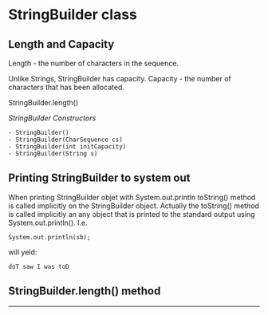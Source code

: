
# StringBuilder class

## Length and Capacity

Length - the number of characters in the sequence.

Unlike Strings, StringBuilder has capacity.
Capacity - the number of characters that has been allocated.

StringBuilder.length()

*StringBuilder Constructors*

    - StringBuilder()
    - StringBuilder(CharSequence cs)
    - StringBuilder(int initCapacity)
    - StringBuilder(String s)

## Printing StringBuilder to system out

When printing StringBuilder objet with System.out.println toString() method is called implicitly on the StringBuilder object.
Actually the toString() method is called implicitly an any object that is printed to the standard output using System.out.println().
I.e.
```
System.out.println(sb);
```
will yeld:
```
doT saw I was toD
```

## StringBuilder.length() method















---
